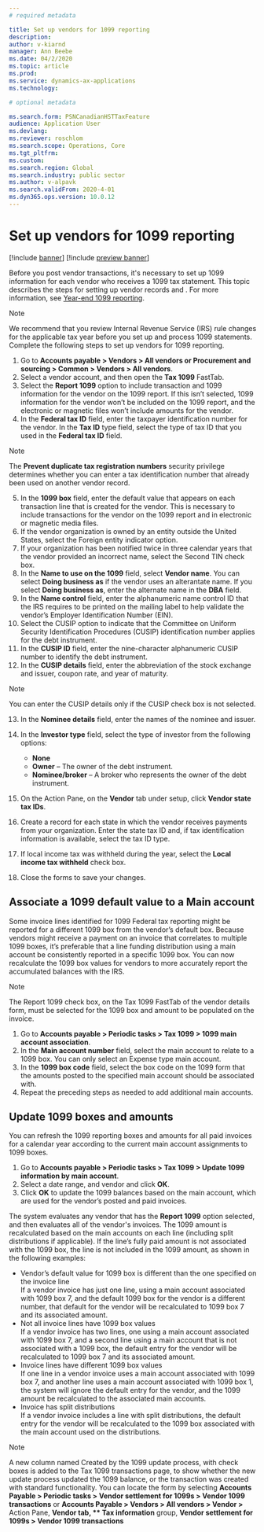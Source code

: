 ```yaml
---
# required metadata

title: Set up vendors for 1099 reporting
description: 
author: v-kiarnd
manager: Ann Beebe
ms.date: 04/2/2020
ms.topic: article
ms.prod: 
ms.service: dynamics-ax-applications
ms.technology: 

# optional metadata

ms.search.form: PSNCanadianHSTTaxFeature
audience: Application User
ms.devlang: 
ms.reviewer: roschlom
ms.search.scope: Operations, Core 
ms.tgt_pltfrm: 
ms.custom: 
ms.search.region: Global
ms.search.industry: public sector
ms.author: v-alpavk
ms.search.validFrom: 2020-4-01
ms.dyn365.ops.version: 10.0.12
---
```


# Set up vendors for 1099 reporting

[!include [banner](../includes/banner.md)]
[!include [preview banner](../includes/preview-banner.md)]

Before you post vendor transactions, it's necessary to set up 1099 information for each vendor who receives a 1099 tax statement. This topic describes the steps for setting up vendor records and . For more information, see [Year-end 1099 reporting](noam-usa-year-end-1099-reporting.md).

> [!Note]
> We recommend that you review Internal Revenue Service (IRS) rule changes for the applicable tax year before you set up and process 1099 statements.
Complete the following steps to set up vendors for 1099 reporting. 

1. Go to **Accounts payable > Vendors > All vendors or Procurement and sourcing > Common > Vendors > All vendors**.
2. Select a vendor account, and then open the **Tax 1099** FastTab.
3. Select the **Report 1099** option to include transaction and 1099 information for the vendor on the 1099 report. If this isn’t selected, 1099 information for the vendor won’t be included on the 1099 report, and the electronic or magnetic files won’t include amounts for the vendor.
4. In the **Federal tax ID** field, enter the taxpayer identification number for the vendor. In the **Tax ID** type field, select the type of tax ID that you used in the **Federal tax ID** field.

  > [!Note]
> The **Prevent duplicate tax registration numbers** security privilege determines whether you can enter a tax identification number that already been used on another vendor record.

5. In the **1099 box** field, enter the default value that appears on each transaction line that is created for the vendor. This is necessary to include transactions for the vendor on the 1099 report and in electronic or magnetic media files.
6. If the vendor organization is owned by an entity outside the United States, select the Foreign entity indicator option.
7. If your organization has been notified twice in three calendar years that the vendor provided an incorrect name, select the Second TIN check box.
8. In the **Name to use on the 1099** field, select **Vendor name**. You can select **Doing business as** if the vendor uses an alterantate name. If you select **Doing business as**, enter the alternate name in the **DBA** field.
9. In the **Name control** field, enter the alphanumeric name control ID that the IRS requires to be printed on the mailing label to help validate the vendor’s Employer Identification Number (EIN).
10. Select the CUSIP option to indicate that the Committee on Uniform Security Identification Procedures (CUSIP) identification number applies for the debt instrument.
11. In the **CUSIP ID** field, enter the nine-character alphanumeric CUSIP number to identify the debt instrument.
12. In the **CUSIP details** field, enter the abbreviation of the stock exchange and issuer, coupon rate, and year of maturity.

  > [!Note]
  > You can enter the CUSIP details only if the CUSIP check box is not selected.
  
13. In the **Nominee details** field, enter the names of the nominee and issuer.
14. In the **Investor type** field, select the type of investor from the following options:
    - **None**
    - **Owner** – The owner of the debt instrument.
    - **Nominee/broker** – A broker who represents the owner of the debt instrument.

15. On the Action Pane, on the **Vendor** tab under setup, click **Vendor state tax IDs**.
16. Create a record for each state in which the vendor receives payments from your organization. Enter the state tax ID and, if tax identification information is available, select the tax ID type.
17. If local income tax was withheld during the year, select the **Local income tax withheld** check box.
18. Close the forms to save your changes.
 

## Associate a 1099 default value to a Main account
Some invoice lines identified for 1099 Federal tax reporting might be reported for a different 1099 box from the vendor’s default box. Because vendors might receive a payment on an invoice that correlates to multiple 1099 boxes, it’s preferable that a line funding distribution using a main account be consistently reported in a specific 1099 box. You can now recalculate the 1099 box values for vendors to more accurately report the accumulated balances with the IRS.

> [!Note]
> The Report 1099 check box, on the Tax 1099 FastTab of the vendor details form, must be selected for the 1099 box and amount to be populated on the invoice.

1.	Go to **Accounts payable > Periodic tasks > Tax 1099 > 1099 main account association**.
2.	In the **Main account number** field, select the main account to relate to a 1099 box. You can only select an Expense type main account.
3.	In the **1099 box code** field, select the box code on the 1099 form that the amounts posted to the specified main account should be associated with.
4.	Repeat the preceding steps as needed to add additional main accounts.


## Update 1099 boxes and amounts
You can refresh the 1099 reporting boxes and amounts for all paid invoices for a calendar year according to the current main account assignments to 1099 boxes. 

1. Go to **Accounts payable > Periodic tasks > Tax 1099 > Update 1099 information by main account**.
2. Select a date range, and vendor and click **OK**.
3. Click **OK** to update the 1099 balances based on the main account, which are used for the vendor’s posted and paid invoices.

The system evaluates any vendor that has the **Report 1099** option selected, and then evaluates all of the vendor's invoices. The 1099 amount is recalculated based on the main accounts on each line (including split distributions if applicable). If the line’s fully paid amount is not associated with the 1099 box, the line is not included in the 1099 amount, as shown in the following examples:

  - Vendor’s default value for 1099 box is different than the one specified on the invoice line <br>
    If a vendor invoice has just one line, using a main account associated with 1099 box 7, and the default 1099 box for the vendor is a different number, that default for the vendor will be recalculated to 1099 box 7 and its associated amount.
  - Not all invoice lines have 1099 box values <br>
    If a vendor invoice has two lines, one using a main account associated with 1099 box 7, and a second line using a main account that is not associated with a 1099 box, the default entry for the vendor will be recalculated to 1099 box 7 and its associated amount.
  - Invoice lines have different 1099 box values <br>
    If one line in a vendor invoice uses a main account associated with 1099 box 7, and another line uses a main account associated with 1099 box 1, the system will ignore the default entry for the vendor, and the 1099 amount be recalculated to the associated main accounts.
  - Invoice has split distributions <br>
    If a vendor invoice includes a line with split distributions, the default entry for the vendor will be recalculated to the 1099 box associated with the main account used on the distributions.
    
> [!Note]
> A new column named Created by the 1099 update process, with check boxes is added to the Tax 1099 transactions page, to show whether the new update process updated the 1099 balance, or the transaction was created with standard functionality. You can locate the form by selecting **Accounts Payable > Periodic tasks > Vendor settlement for 1099s > Vendor 1099 transactions** or **Accounts Payable > Vendors > All vendors > Vendor >** Action Pane, **Vendor tab, ** Tax information** group, **Vendor settlement for 1099s > Vendor 1099 transactions**

